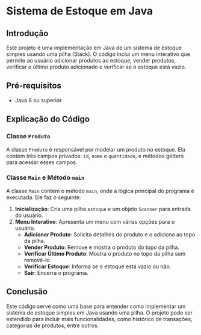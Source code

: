 # Sistema de Estoque em Java

## Introdução
Este projeto é uma implementação em Java de um sistema de estoque simples usando uma pilha (Stack). O código inclui um menu interativo que permite ao usuário adicionar produtos ao estoque, vender produtos, verificar o último produto adicionado e verificar se o estoque está vazio.

## Pré-requisitos
- Java 8 ou superior

## Explicação do Código

### Classe `Produto`
A classe `Produto` é responsável por modelar um produto no estoque. Ela contém três campos privados: `id`, `nome` e `quantidade`, e métodos getters para acessar esses campos.

### Classe `Main` e Método `main`
A classe `Main` contém o método `main`, onde a lógica principal do programa é executada. Ele faz o seguinte:

1. **Inicialização**: Cria uma pilha `estoque` e um objeto `Scanner` para entrada do usuário.
2. **Menu Interativo**: Apresenta um menu com várias opções para o usuário.
    - **Adicionar Produto**: Solicita detalhes do produto e o adiciona ao topo da pilha.
    - **Vender Produto**: Remove e mostra o produto do topo da pilha.
    - **Verificar Último Produto**: Mostra o produto no topo da pilha sem removê-lo.
    - **Verificar Estoque**: Informa se o estoque está vazio ou não.
    - **Sair**: Encerra o programa.

## Conclusão
Este código serve como uma base para entender como implementar um sistema de estoque simples em Java usando uma pilha. O projeto pode ser estendido para incluir mais funcionalidades, como histórico de transações, categorias de produtos, entre outros.
